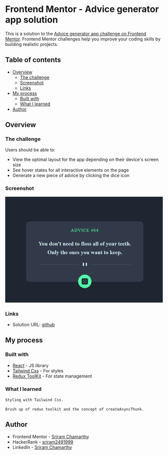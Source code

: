 # Frontend Mentor - Advice generator app solution

This is a solution to the [Advice generator app challenge on Frontend Mentor](https://www.frontendmentor.io/challenges/advice-generator-app-QdUG-13db). Frontend Mentor challenges help you improve your coding skills by building realistic projects.

## Table of contents

- [Overview](#overview)
  - [The challenge](#the-challenge)
  - [Screenshot](#screenshot)
  - [Links](#links)
- [My process](#my-process)
  - [Built with](#built-with)
  - [What I learned](#what-i-learned)
- [Author](#author)

## Overview

### The challenge

Users should be able to:

- View the optimal layout for the app depending on their device's screen size
- See hover states for all interactive elements on the page
- Generate a new piece of advice by clicking the dice icon

### Screenshot

![](./Project-Output.png)

### Links

- Solution URL: [github](https://github.com/Sri1729/Advice-Generator)

## My process

### Built with

- [React](https://reactjs.org/) - JS library
- [Tailwind Css](https://tailwindcss.com/) - For styles
- [Redux ToolKit](https://redux-toolkit.js.org/) - For state management

### What I learned

```
Styling with Tailwind Css.
```

```
Brush up of redux toolkit and the concept of createAsyncThunk.
```

## Author

- Frontend Mentor - [Sriram Chamarthy](https://www.frontendmentor.io/profile/Sri1729)
- HackerRank - [sriram2491999](https://www.hackerrank.com/sriram2491999)
- LinkedIn - [Sriram Chamarthy](https://www.linkedin.com/in/sriram-chamarthy-063177146/)
